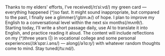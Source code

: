 Thanks to my elders' efforts, I’ve received(/rɪˈsiːvd/) my green card — everything happened  (^)so fast.
It might sound inappropriate, but compared to the past, I finally see a glimmer(/ˈɡlɪm.ɚ/) of hope.
I plan to improve my English to a conversational level within the next six months(/mʌnθ/).
Starting today, I’ll write a short passage daily, use AI to translate it into English, and practice reading it aloud.
The content will include reflections on my (^)three years (|) in vocational college and some personal experiences(/ɪkˈspɪr.i.əns/) — along(/əˈlɑːŋ/) with whatever random thoughts come to mind.
Stay tuned(/tuːnd/).